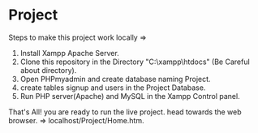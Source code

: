 # Project

Steps to make this project work locally =>


1) Install Xampp Apache Server. 
2) Clone this repository in the Directory "C:\xampp\htdocs" (Be Careful about directory).
3) Open PHPmyadmin and create database naming Project.
4) create tables signup and users in the Project Database.
5) Run PHP server(Apache) and MySQL in the Xampp Control panel.

That's All! you are ready to run the live project.
head towards the web browser. => localhost/Project/Home.htm.
